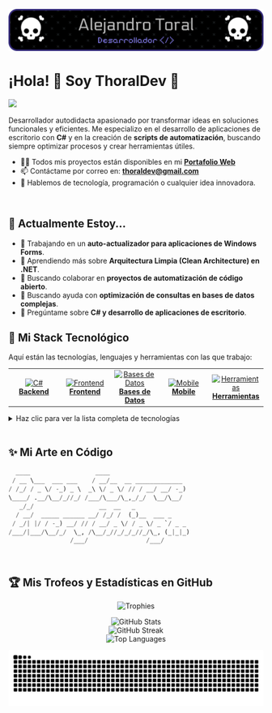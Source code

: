 ![Banner](https://github.com/thoraldev/thoraldev/blob/main/github-header-banner.png)
# ¡Hola! 👋 Soy ThoralDev 🎃
<a href="https://github.com/thoraldev/github-profile-views-counter">
    <img src="https://komarev.com/ghpvc/?username=thoraldev&style=for-the-badge&color=blueviolet">
</a>

Desarrollador autodidacta apasionado por transformar ideas en soluciones funcionales y eficientes. Me especializo en el desarrollo de aplicaciones de escritorio con **C#** y en la creación de **scripts de automatización**, buscando siempre optimizar procesos y crear herramientas útiles.

- 👨‍💻 Todos mis proyectos están disponibles en mi **[Portafolio Web](https://www.thoraldev.github.io)**
- 📫 Contáctame por correo en: **thoraldev@gmail.com**
- 💬 Hablemos de tecnología, programación o cualquier idea innovadora.

<br>

## 🌱 Actualmente Estoy...

- 🔭 Trabajando en un **auto-actualizador para aplicaciones de Windows Forms**.
- 🌱 Aprendiendo más sobre **Arquitectura Limpia (Clean Architecture) en .NET**.
- 👯 Buscando colaborar en **proyectos de automatización de código abierto**.
- 🤔 Buscando ayuda con **optimización de consultas en bases de datos complejas**.
- 💬 Pregúntame sobre **C# y desarrollo de aplicaciones de escritorio**.
  
## 🚀 Mi Stack Tecnológico

Aquí están las tecnologías, lenguajes y herramientas con las que trabajo:

<table>
  <tr>
    <td align="center" width="96">
      <a href="#-backend">
        <img src="https://skillicons.dev/icons?i=cs" width="48" height="48" alt="C#" /><br>
        <b>Backend</b>
      </a>
    </td>
    <td align="center" width="96">
      <a href="#-frontend">
        <img src="https://skillicons.dev/icons?i=html,css,js" width="48" height="48" alt="Frontend" /><br>
        <b>Frontend</b>
      </a>
    </td>
    <td align="center" width="96">
      <a href="#-bases-de-datos">
        <img src="https://skillicons.dev/icons?i=mysql,postgres" width="48" height="48" alt="Bases de Datos" /><br>
        <b>Bases de Datos</b>
      </a>
    </td>
    <td align="center" width="96">
      <a href="#-mobile">
        <img src="https://skillicons.dev/icons?i=flutter,dart" width="48" height="48" alt="Mobile" /><br>
        <b>Mobile</b>
      </a>
    </td>
    <td align="center" width="96">
      <a href="#-herramientas-y-devops">
        <img src="https://skillicons.dev/icons?i=git,docker,linux" width="48" height="48" alt="Herramientas" /><br>
        <b>Herramientas</b>
      </a>
    </td>
  </tr>
</table>

<details>
<summary>Haz clic para ver la lista completa de tecnologías</summary>

### 💻 Backend
<p>
  <img src="https://skillicons.dev/icons?i=cs" alt="C#" title="C#" height="40"/>&nbsp;
  <img src="https://skillicons.dev/icons?i=dotnet" alt=".NET" title=".NET" height="40"/>&nbsp;
  <img src="https://skillicons.dev/icons?i=nodejs" alt="Node.js" title="Node.js" height="40"/>&nbsp;
  <img src="https://skillicons.dev/icons?i=django" alt="Django" title="Django" height="40"/>&nbsp;
  <img src="https://skillicons.dev/icons?i=laravel" alt="Laravel" title="Laravel" height="40"/>&nbsp;
  <img src="https://cdn.jsdelivr.net/gh/devicons/devicon/icons/php/php-original.svg" alt="PHP" title="PHP" height="40"/>&nbsp;
  <img src="https://cdn.jsdelivr.net/gh/devicons/devicon/icons/python/python-original.svg" alt="Python" title="Python" height="40"/>&nbsp;
  <img src="https://skillicons.dev/icons?i=c" alt="C" title="C" height="40"/>&nbsp;
  <img src="https://skillicons.dev/icons?i=cpp" alt="C++" title="C++" height="40"/>&nbsp;
</p>

### 🌐 Frontend
<p>
  <img src="https://skillicons.dev/icons?i=html" alt="HTML" title="HTML" height="40"/>&nbsp;
  <img src="https://skillicons.dev/icons?i=css" alt="CSS" title="CSS" height="40"/>&nbsp;
  <img src="https://skillicons.dev/icons?i=js" alt="JavaScript" title="JavaScript" height="40"/>&nbsp;
  <img src="https://skillicons.dev/icons?i=ts" alt="TypeScript" title="TypeScript" height="40"/>&nbsp;
  <img src="https://skillicons.dev/icons?i=react" alt="React" title="React" height="40"/>&nbsp;
  <img src="https://skillicons.dev/icons?i=vue" alt="Vue.js" title="Vue.js" height="40"/>&nbsp;
  <img src="https://skillicons.dev/icons?i=nextjs" alt="Next.js" title="Next.js" height="40"/>&nbsp;
  <img src="https://skillicons.dev/icons?i=bootstrap" alt="Bootstrap" title="Bootstrap" height="40"/>&nbsp;
  <img src="https://skillicons.dev/icons?i=tailwind" alt="Tailwind CSS" title="Tailwind CSS" height="40"/>&nbsp;
</p>

### 🗃️ Bases de Datos
<p>
  <img src="https://skillicons.dev/icons?i=mysql" alt="MySQL" title="MySQL" height="40"/>&nbsp;
  <img src="https://cdn.jsdelivr.net/gh/devicons/devicon/icons/mysql/mysql-original-wordmark.svg" alt="MariaDB" title="MariaDB" height="40"/>&nbsp;
  <img src="https://skillicons.dev/icons?i=postgres" alt="PostgreSQL" title="PostgreSQL" height="40"/>&nbsp;
  <img src="https://skillicons.dev/icons?i=mongodb" alt="MongoDB" title="MongoDB" height="40"/>&nbsp;
  <img src="https://skillicons.dev/icons?i=firebase" alt="Firebase" title="Firebase" height="40"/>&nbsp;
</p>

### 📱 Mobile
<p>
  <img src="https://skillicons.dev/icons?i=flutter" alt="Flutter" title="Flutter" height="40"/>&nbsp;
  <img src="https://skillicons.dev/icons?i=dart" alt="Dart" title="Dart" height="40"/>&nbsp;
</p>

### 🛠️ Herramientas y DevOps
<p>
  <img src="https://skillicons.dev/icons?i=git" alt="Git" title="Git" height="40"/>&nbsp;
  <img src="https://skillicons.dev/icons?i=docker" alt="Docker" title="Docker" height="40"/>&nbsp;
  <img src="https://skillicons.dev/icons?i=linux" alt="Linux" title="Linux" height="40"/>&nbsp;
  <img src="https://skillicons.dev/icons?i=bash" alt="Bash" title="Bash" height="40"/>&nbsp;
  <img src="https://skillicons.dev/icons?i=figma" alt="Figma" title="Figma" height="40"/>&nbsp;
  <img src="https://skillicons.dev/icons?i=blender" alt="Blender" title="Blender" height="40"/>&nbsp;
  <img src="https://skillicons.dev/icons?i=electron" alt="Electron" title="Electron" height="40"/>&nbsp;
  <img src="https://skillicons.dev/icons?i=qt" alt="Qt" title="Qt" height="40"/>&nbsp;
  <img src="https://skillicons.dev/icons?i=arduino" alt="Arduino" title="Arduino" height="40"/>&nbsp;
</p>
</details>

<br>

## ✨ Mi Arte en Código
```python
  ____                  ____                      
 / __ \___  ___ ___    / __/__  __ _____________  
/ /_/ / _ \/ -_) _ \  _\ \/ _ \/ // / __/ __/ -_) 
\____/ .__/\__/_//_/ /___/\___/\_,_/_/  \__/\__/  
   _/_/                  __  __   _               
  / __/  _____ ______ __/ /_/ /  (_)__  ___ _     
 / _/| |/ / -_) __/ // / __/ _ \/ / _ \/ _ `/ _ _ 
/___/|___/\__/_/  \_, /\__/_//_/_/_//_/\_, (_|_|_)
                 /___/                /___/       
```

<br>

## 🏆 Mis Trofeos y Estadísticas en GitHub

<p align="center">
  <img src="https://github-profile-trophy.vercel.app/?username=thoraldev&theme=radical&no-frame=false&no-bg=false&margin-w=4" alt="Trophies">
</p>

<p align="center">
  <img src="https://github-readme-stats.vercel.app/api?username=thoraldev&theme=monokai&hide_border=false&include_all_commits=true&count_private=true&show_icons=true" alt="GitHub Stats">
  <br>
  <img src="https://nirzak-streak-stats.vercel.app/?user=thoraldev&theme=monokai&hide_border=false" alt="GitHub Streak">
  <br>
  <img src="https://github-readme-stats.vercel.app/api/top-langs/?username=thoraldev&theme=monokai&hide_border=false&include_all_commits=true&count_private=true&layout=compact" alt="Top Languages">
</p>

<p align="center">
  <img src="https://github.com/thoraldev/thoraldev/blob/output/github-contribution-grid-snake.svg" alt="Snake animation">
</p>
